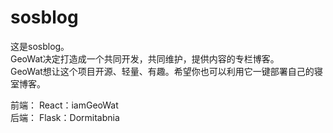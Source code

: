 # sosblog
这是sosblog。  
GeoWat决定打造成一个共同开发，共同维护，提供内容的专栏博客。  
GeoWat想让这个项目开源、轻量、有趣。希望你也可以利用它一键部署自己的寝室博客。  


前端：
React：iamGeoWat  
后端：
Flask：Dormitabnia